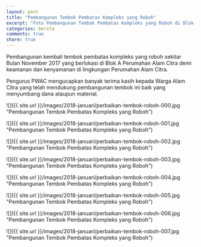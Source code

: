 ```yaml
---
layout: post
title: "Pembangunan Tembok Pembatas Kompleks yang Roboh"
excerpt: "Foto Pembangunan Tembok Pembatas Kompleks yang Roboh di Blok-A"
categories: berita
comments: true
share: true
---
```


Pembangunan kembali tembok pembatas kompleks yang roboh sekitar Bulan November 2017 yang berlokasi di Blok A Perumahan Alam Citra demi keamanan dan kenyamanan di lingkungan Perumahan Alam Citra.

Pengurus PWAC mengucapkan banyak terima kasih kepada Warga Alam Citra yang telah mendukung pembangunan tembok ini baik yang menyumbang dana ataupun material.

![]({{ site.url }}/images/2018-januari/perbaikan-tembok-roboh-000.jpg "Pembangunan Tembok Pembatas Kompleks yang Roboh")

![]({{ site.url }}/images/2018-januari/perbaikan-tembok-roboh-001.jpg "Pembangunan Tembok Pembatas Kompleks yang Roboh")

![]({{ site.url }}/images/2018-januari/perbaikan-tembok-roboh-002.jpg "Pembangunan Tembok Pembatas Kompleks yang Roboh")

![]({{ site.url }}/images/2018-januari/perbaikan-tembok-roboh-003.jpg "Pembangunan Tembok Pembatas Kompleks yang Roboh")

![]({{ site.url }}/images/2018-januari/perbaikan-tembok-roboh-004.jpg "Pembangunan Tembok Pembatas Kompleks yang Roboh")

![]({{ site.url }}/images/2018-januari/perbaikan-tembok-roboh-005.jpg "Pembangunan Tembok Pembatas Kompleks yang Roboh")

![]({{ site.url }}/images/2018-januari/perbaikan-tembok-roboh-006.jpg "Pembangunan Tembok Pembatas Kompleks yang Roboh")

![]({{ site.url }}/images/2018-januari/perbaikan-tembok-roboh-007.jpg "Pembangunan Tembok Pembatas Kompleks yang Roboh")

